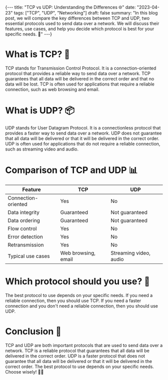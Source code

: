 {---
title: "TCP vs UDP: Understanding the Differences 🌐"
date: "2023-04-23"
tags: ["TCP", "UDP", "Networking"]
draft: false
summary: "In this blog post, we will compare the key differences between TCP and UDP, two essential protocols used to send data over a network. We will discuss their features, use cases, and help you decide which protocol is best for your specific needs. 🚀"
---}

# What is TCP? 🔗

TCP stands for Transmission Control Protocol. It is a connection-oriented protocol that provides a reliable way to send data over a network. TCP guarantees that all data will be delivered in the correct order and that no data will be lost. TCP is often used for applications that require a reliable connection, such as web browsing and email.

# What is UDP? 📦

UDP stands for User Datagram Protocol. It is a connectionless protocol that provides a faster way to send data over a network. UDP does not guarantee that all data will be delivered or that it will be delivered in the correct order. UDP is often used for applications that do not require a reliable connection, such as streaming video and audio.

# Comparison of TCP and UDP 📊

| Feature             | TCP                 | UDP                    |
| ------------------- | ------------------- | ---------------------- |
| Connection-oriented | Yes                 | No                     |
| Data integrity      | Guaranteed          | Not guaranteed         |
| Data ordering       | Guaranteed          | Not guaranteed         |
| Flow control        | Yes                 | No                     |
| Error detection     | Yes                 | No                     |
| Retransmission      | Yes                 | No                     |
| Typical use cases   | Web browsing, email | Streaming video, audio |

# Which protocol should you use? 🤔

The best protocol to use depends on your specific needs. If you need a reliable connection, then you should use TCP. If you need a faster connection and you don't need a reliable connection, then you should use UDP.

# Conclusion 🎉

TCP and UDP are both important protocols that are used to send data over a network. TCP is a reliable protocol that guarantees that all data will be delivered in the correct order. UDP is a faster protocol that does not guarantee that all data will be delivered or that it will be delivered in the correct order. The best protocol to use depends on your specific needs. Choose wisely! 🚀😄
